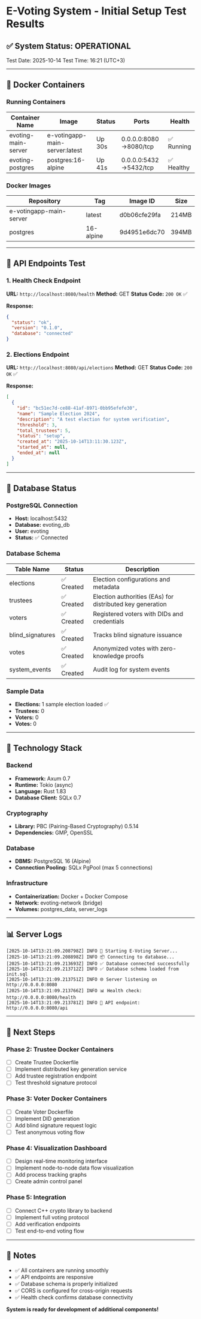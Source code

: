 # E-Voting System - Initial Setup Test Results

## ✅ System Status: **OPERATIONAL**

Test Date: 2025-10-14
Test Time: 16:21 (UTC+3)

---

## 🐳 Docker Containers

### Running Containers

| Container Name | Image | Status | Ports | Health |
|----------------|-------|--------|-------|--------|
| evoting-main-server | e-votingapp-main-server:latest | Up 30s | 0.0.0.0:8080->8080/tcp | ✅ Running |
| evoting-postgres | postgres:16-alpine | Up 41s | 0.0.0.0:5432->5432/tcp | ✅ Healthy |

### Docker Images

| Repository | Tag | Image ID | Size |
|------------|-----|----------|------|
| e-votingapp-main-server | latest | d0b06cfe29fa | 214MB |
| postgres | 16-alpine | 9d4951e6dc70 | 394MB |

---

## 🔌 API Endpoints Test

### 1. Health Check Endpoint
**URL:** `http://localhost:8080/health`
**Method:** GET
**Status Code:** `200 OK` ✅

**Response:**
```json
{
  "status": "ok",
  "version": "0.1.0",
  "database": "connected"
}
```

### 2. Elections Endpoint
**URL:** `http://localhost:8080/api/elections`
**Method:** GET
**Status Code:** `200 OK` ✅

**Response:**
```json
[
  {
    "id": "bc51ec7d-ce88-41af-8971-0bb95efefe30",
    "name": "Sample Election 2024",
    "description": "A test election for system verification",
    "threshold": 3,
    "total_trustees": 5,
    "status": "setup",
    "created_at": "2025-10-14T13:11:30.123Z",
    "started_at": null,
    "ended_at": null
  }
]
```

---

## 💾 Database Status

### PostgreSQL Connection
- **Host:** localhost:5432
- **Database:** evoting_db
- **User:** evoting
- **Status:** ✅ Connected

### Database Schema

| Table Name | Status | Description |
|------------|--------|-------------|
| elections | ✅ Created | Election configurations and metadata |
| trustees | ✅ Created | Election authorities (EAs) for distributed key generation |
| voters | ✅ Created | Registered voters with DIDs and credentials |
| blind_signatures | ✅ Created | Tracks blind signature issuance |
| votes | ✅ Created | Anonymized votes with zero-knowledge proofs |
| system_events | ✅ Created | Audit log for system events |

### Sample Data
- **Elections:** 1 sample election loaded ✅
- **Trustees:** 0
- **Voters:** 0
- **Votes:** 0

---

## 🔧 Technology Stack

### Backend
- **Framework:** Axum 0.7
- **Runtime:** Tokio (async)
- **Language:** Rust 1.83
- **Database Client:** SQLx 0.7

### Cryptography
- **Library:** PBC (Pairing-Based Cryptography) 0.5.14
- **Dependencies:** GMP, OpenSSL

### Database
- **DBMS:** PostgreSQL 16 (Alpine)
- **Connection Pooling:** SQLx PgPool (max 5 connections)

### Infrastructure
- **Containerization:** Docker + Docker Compose
- **Network:** evoting-network (bridge)
- **Volumes:** postgres_data, server_logs

---

## 📊 Server Logs

```
[2025-10-14T13:21:09.208798Z] INFO 🚀 Starting E-Voting Server...
[2025-10-14T13:21:09.208898Z] INFO 📦 Connecting to database...
[2025-10-14T13:21:09.213693Z] INFO ✅ Database connected successfully
[2025-10-14T13:21:09.213712Z] INFO ✅ Database schema loaded from init.sql
[2025-10-14T13:21:09.213751Z] INFO 🌐 Server listening on http://0.0.0.0:8080
[2025-10-14T13:21:09.213766Z] INFO 📊 Health check: http://0.0.0.0:8080/health
[2025-10-14T13:21:09.213781Z] INFO 🎯 API endpoint: http://0.0.0.0:8080/api
```

---

## 🎯 Next Steps

### Phase 2: Trustee Docker Containers
- [ ] Create Trustee Dockerfile
- [ ] Implement distributed key generation service
- [ ] Add trustee registration endpoint
- [ ] Test threshold signature protocol

### Phase 3: Voter Docker Containers
- [ ] Create Voter Dockerfile
- [ ] Implement DID generation
- [ ] Add blind signature request logic
- [ ] Test anonymous voting flow

### Phase 4: Visualization Dashboard
- [ ] Design real-time monitoring interface
- [ ] Implement node-to-node data flow visualization
- [ ] Add process tracking graphs
- [ ] Create admin control panel

### Phase 5: Integration
- [ ] Connect C++ crypto library to backend
- [ ] Implement full voting protocol
- [ ] Add verification endpoints
- [ ] Test end-to-end voting flow

---

## 📝 Notes

- ✅ All containers are running smoothly
- ✅ API endpoints are responsive
- ✅ Database schema is properly initialized
- ✅ CORS is configured for cross-origin requests
- ✅ Health check confirms database connectivity

**System is ready for development of additional components!**
